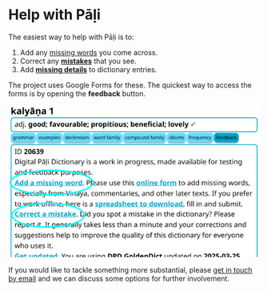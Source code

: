 # Help with Pāḷi

The easiest way to help with Pāḷi is to:

1. Add any [missing words](https://docs.google.com/forms/d/e/1FAIpQLSfResxEUiRCyFITWPkzoQ2HhHEvUS5fyg68Rl28hFH6vhHlaA/viewform?usp=pp_url&entry.1433863141=dpd-db) you come across. 
2. Correct any [__mistakes__](https://docs.google.com/forms/d/e/1FAIpQLSf9boBe7k5tCwq7LdWgBHHGIPVc4ROO5yjVDo1X5LDAxkmGWQ/viewform?usp=pp_url&entry.1433863141=dpd-db) that you see.
3. Add [__missing details__](https://docs.google.com/forms/d/e/1FAIpQLSf9boBe7k5tCwq7LdWgBHHGIPVc4ROO5yjVDo1X5LDAxkmGWQ/viewform?usp=pp_url&entry.1433863141=dpd-db) to dictionary entries.

The project uses Google Forms for these. The quickest way to access the forms is by opening the __feedback__ button. 

![add and correct](../pics/contributing/add_correct.png)

If you would like to tackle something more substantial, please [get in touch by email](mailto:digitalpalidictionary@gmail.com) and we can discuss some options for further involvement.
